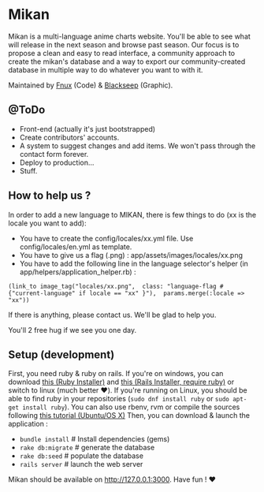 # Mikan

Mikan is a multi-language anime charts website. You'll be able to see what will release in the next season and browse past season. Our focus is to propose a clean and easy to read interface, a community approach to create the mikan's database and a way to export our community-created database in multiple way to do whatever you want to with it.

Maintained by  [Fnux](https://github.com/Fnux) (Code) & [Blackseep](https://github.com/L33tSheep) (Graphic).

## @ToDo
* Front-end (actually it's just bootstrapped)
* Create contributors' accounts.
* A system to suggest changes and add items. We won't pass through the contact form forever.
* Deploy to production...
* Stuff.

## How to help us ?

In order to add a new language to MIKAN, there is few things to do (xx is the locale you want to add):
* You have to create the config/locales/xx.yml file. Use config/locales/en.yml as template.
* You have to give us a flag (.png) : app/assets/images/locales/xx.png
* You have to add the following line in the language selector's helper (in app/helpers/application_helper.rb) :

`(link_to image_tag("locales/xx.png",  class: "language-flag #{"current-language" if locale == "xx" }"),  params.merge(:locale => "xx"))`

If there is anything, please contact us. We'll be glad to help you.

You'll 2 free hug if we see you one day.

## Setup (development)
First, you need ruby & ruby on rails. If you're on windows, you can download [this (Ruby Installer)](http://rubyinstaller.org/) and [this (Rails Installer, require ruby)](http://railsinstaller.org/en) or switch to linux (much better :heart:).
If you're running on Linux, you should be able to find ruby in your repositories (`sudo dnf install ruby` or `sudo apt-get install ruby`). You can also use rbenv, rvm or compile the sources following [this tutorial (Ubuntu/OS X)](https://gorails.com/setup/ubuntu/15.04)
Then, you can download & launch the application :
* `bundle install` # Install dependencies (gems)
* `rake db:migrate` # generate the database
* `rake db:seed` # populate the database
* `rails server` # launch the web server

Mikan should be available on http://127.0.0.1:3000. Have fun ! :heart:
